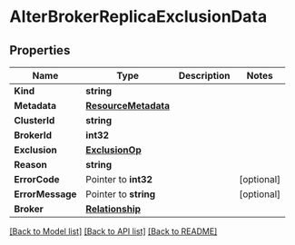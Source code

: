 # AlterBrokerReplicaExclusionData

## Properties

Name | Type | Description | Notes
------------ | ------------- | ------------- | -------------
**Kind** | **string** |  | 
**Metadata** | [**ResourceMetadata**](ResourceMetadata.md) |  | 
**ClusterId** | **string** |  | 
**BrokerId** | **int32** |  | 
**Exclusion** | [**ExclusionOp**](ExclusionOp.md) |  | 
**Reason** | **string** |  | 
**ErrorCode** | Pointer to **int32** |  | [optional] 
**ErrorMessage** | Pointer to **string** |  | [optional] 
**Broker** | [**Relationship**](Relationship.md) |  | 

[[Back to Model list]](../README.md#documentation-for-models) [[Back to API list]](../README.md#documentation-for-api-endpoints) [[Back to README]](../README.md)


